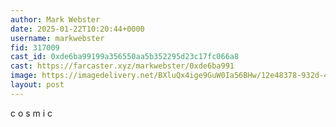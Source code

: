 ```yaml
---
author: Mark Webster
date: 2025-01-22T10:20:44+0000
username: markwebster
fid: 317009
cast_id: 0xde6ba99199a356550aa5b352295d23c17fc066a8
cast: https://farcaster.xyz/markwebster/0xde6ba991
image: https://imagedelivery.net/BXluQx4ige9GuW0Ia56BHw/12e48378-932d-42c9-7809-93f2ebaa4e00/original
layout: post
---
```


c o s m i c

<img src='https://imagedelivery.net/BXluQx4ige9GuW0Ia56BHw/12e48378-932d-42c9-7809-93f2ebaa4e00/original' alt='' referrerpolicy='no-referrer'/>
